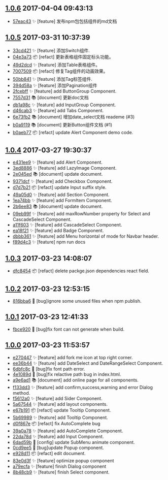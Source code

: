 [1.0.6](../../releases/tag/1.0.6)     2017-04-04 09:43:13
---------------------------------------------------------

- [57eac43](../../commit/57eac43) ✨  [feature] 发布npm包包括组件的md文档


[1.0.5](../../releases/tag/1.0.5)     2017-03-31 10:37:39
---------------------------------------------------------

- [33cd421](../../commit/33cd421) ✨  [feature] 添加Switch组件.
- [04e3a73](../../commit/04e3a73) 📦  [refact] 更新表格组件固定标头功能。
- [49d2dcd](../../commit/49d2dcd) ✨  [feature] 添加Table表格组件。
- [7007509](../../commit/7007509) 📦  [refact] 修复Tag组件的动画效果。
- [50bb841](../../commit/50bb841) ✨  [feature] 添加Tag标签组件.
- [394d58a](../../commit/394d58a) ✨  [feature] 添加Pagination组件
- [2fcebff](../../commit/2fcebff) ✨  [feature] add ButtonGroup Component.
- [7557d31](../../commit/7557d31) 📚  [document] 更新doc文档
- [db1a98c](../../commit/db1a98c) ✨  [feature] add InputGroup Component.
- [d46cab3](../../commit/d46cab3) ✨  [feature] add Tabs Component.
- [6e73fb2](../../commit/6e73fb2) 📚  [document] 增加date_select文档 reademe (#3)
- [b0a9119](../../commit/b0a9119) 📚  [document] 更新Button组件文档 (#1)
- [b0aeb77](../../commit/b0aeb77) 📦  [refact] update Alert Component demo code.


[1.0.4](../../releases/tag/1.0.4)     2017-03-27 19:30:37
---------------------------------------------------------

- [e431ee9](../../commit/e431ee9) ✨  [feature] add Alert Component.
- [3ed8886](../../commit/3ed8886) ✨  [feature] add LazyImage Component.
- [2e045ed](../../commit/2e045ed) 📚  [document] update document.
- [9371dcf](../../commit/9371dcf) ✨  [feature] add Checkbox Component.
- [d7d7b21](../../commit/d7d7b21) 📦  [refact] update Input suffix style.
- [49a05d0](../../commit/49a05d0) ✨  [feature] add Section Component.
- [1ea74bb](../../commit/1ea74bb) ✨  [feature] add FormItem Component.
- [2b6ee83](../../commit/2b6ee83) 📚  [document] update document.
- [09eb99f](../../commit/09eb99f) ✨  [feature] add maxRowNumber property for Select and CascadeSelect Component.
- [a11f603](../../commit/a11f603) ✨  [feature] add CascadeSelect Component.
- [ea18f21](../../commit/ea18f21) ✨  [feature] add Badge Component.
- [dbbb361](../../commit/dbbb361) ✨  [feature] add Menu horizontal of mode for Navbar header.
- [f89d4c3](../../commit/f89d4c3) ✨  [feature] npm run docs


[1.0.3](../../releases/tag/1.0.3)     2017-03-23 14:08:07
---------------------------------------------------------

- [dfc8454](../../commit/dfc8454) 📦  [refact] delete packge.json dependencies react field.


[1.0.2](../../releases/tag/1.0.2)     2017-03-23 12:53:15
---------------------------------------------------------

- [816bba6](../../commit/816bba6) 🐛  [bug]ignore some unused files when npm publish.


[1.0.1](../../releases/tag/1.0.1)     2017-03-23 12:41:33
---------------------------------------------------------

- [fbce920](../../commit/fbce920) 🐛  [bug]fix font can not generate when build.


[1.0.0](../../releases/tag/1.0.0)     2017-03-23 11:53:57
---------------------------------------------------------

- [e270447](../../commit/e270447) ✨  [feature] add fork me icon at top right corner.
- [ee36b44](../../commit/ee36b44) ✨  [feature] add DateSelect and DateRangeSelect Component.
- [6dbfc8c](../../commit/6dbfc8c) 🐛  [bug]fix font path error.
- [4e1089d](../../commit/4e1089d) 🐛  [bug]fix relactive path bug in index.html.
- [a9e6ad1](../../commit/a9e6ad1) 📚  [document] add online page for all components.
- [f133dd3](../../commit/f133dd3) ✨  [feature] add confirm,success,warning and error Dialog method.
- [f5612a0](../../commit/f5612a0) ✨  [feature] add Sider Component.
- [5a67544](../../commit/5a67544) ✨  [feature] add layout components.
- [e67b191](../../commit/e67b191) 📦  [refact] update Tooltip Component.
- [5b69989](../../commit/5b69989) ✨  [feature] add Tooltip Component.
- [d0f867e](../../commit/d0f867e) 📦  [refact] fix AutoComplete bug
- [39a0a78](../../commit/39a0a78) ✨  [feature] add AutoComplete Component.
- [22da78d](../../commit/22da78d) ✨  [feature] add Input Component.
- [6dad59b](../../commit/6dad59b) 🔧  [config] update SubMenu animate component.
- [0cd9ee5](../../commit/0cd9ee5) 🐛  [bug]update Popup component.
- [e928d11](../../commit/e928d11) 📦  [refact] edit document.
- [83e0d3f](../../commit/83e0d3f) ✨  [feature] optimize popup component
- [a79ecfa](../../commit/a79ecfa) ✨  [feature] finish Dialog component
- [8b48cb9](../../commit/8b48cb9) ✨  [feature] finish Select component.


